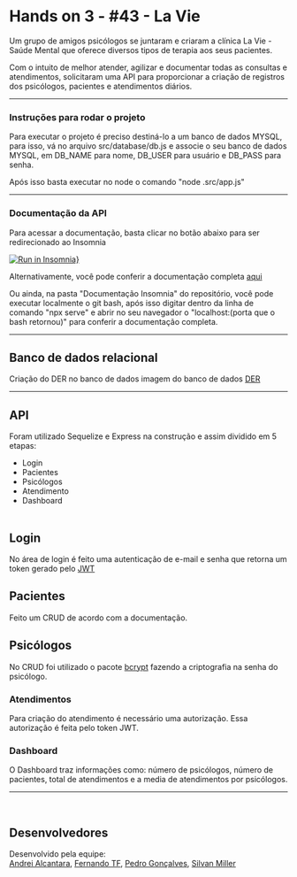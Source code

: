 # **Hands on 3 - #43 - La Vie**

Um grupo de amigos psicólogos se juntaram e criaram a clínica La Vie - Saúde Mental que oferece diversos tipos de terapia aos seus pacientes.

Com o intuito de melhor atender, agilizar e documentar todas as consultas e atendimentos, solicitaram uma API para proporcionar a criação de registros dos psicólogos, pacientes e atendimentos diários.

<hr>

### Instruções para rodar o projeto

Para executar o projeto é preciso destiná-lo a um banco de dados MYSQL, para isso, vá no arquivo src/database/db.js e associe o seu banco de dados MYSQL, em DB_NAME para nome, DB_USER para usuário e DB_PASS para senha.

Após isso basta executar no node o comando "node .src/app.js"

<hr>

### Documentação da API

Para acessar a documentação, basta clicar no botão abaixo para ser redirecionado ao Insomnia

[![Run in Insomnia}](https://insomnia.rest/images/run.svg)](https://insomnia.rest/run/?label=La%20Vie%20-%20Sa%C3%BAde%20Mental&uri=https%3A%2F%2Fraw.githubusercontent.com%2Ffroyalt%2FHandsOn-3-CreatingAPI%2Fmaster%2Finsomnia.json)

Alternativamente, você pode conferir a documentação completa [aqui](https://62e1bcfbe9b114005a99f749--cheery-tanuki-7ab03e.netlify.app/)

Ou ainda, na pasta "Documentação Insomnia" do repositório, você pode executar localmente o git bash, após isso digitar dentro da linha de comando "npx serve" e abrir no seu navegador o "localhost:(porta que o bash retornou)" para conferir a documentação completa.

<hr>

## **Banco de dados relacional**

Criação do DER no banco de dados
imagem do banco de dados [DER](https://i.imgur.com/CGt1zeg.png)

<hr>

## **API**

Foram utilizado Sequelize e Express na construção e assim dividido em 5 etapas:
<br>

* Login
* Pacientes
* Psicólogos
* Atendimento
* Dashboard
    <br>
    <br>

## **Login**

No área de login é feito uma autenticação de e-mail e senha que retorna um token gerado pelo [JWT](https://www.npmjs.com/package/jsonwebtoken)

## **Pacientes**

Feito um CRUD de acordo com a documentação.

## **Psicólogos**

No CRUD foi utilizado o pacote [bcrypt](https://www.npmjs.com/package/bcrypt) fazendo a criptografia na senha do psicólogo.

### **Atendimentos**

Para criação do atendimento é necessário uma autorização. Essa autorização é feita pelo token JWT.

### **Dashboard**

O Dashboard traz informações como: número de psicólogos, número de pacientes, total de atendimentos e a media de atendimentos por psicólogos.

<hr>
<br>

## **Desenvolvedores**

Desenvolvido pela equipe:  
[Andrei Alcantara](https://github.com/dreialcantara),
[Fernando TF](https://github.com/froyalt),
[Pedro Gonçalves](https://github.com/pedrogoncaalves),
[Silvan Miller](https://github.com/silvanmiller)
